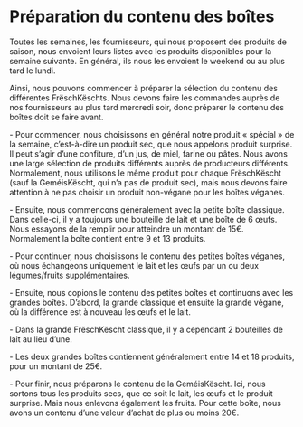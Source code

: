 # Préparation du contenu des boîtes

Toutes les semaines, les fournisseurs, qui nous proposent des produits de saison, nous envoient leurs listes avec les produits disponibles pour la semaine suivante. En général, ils nous les envoient le weekend ou au plus tard le lundi.

Ainsi, nous pouvons commencer à préparer la sélection du contenu des différentes FrëschKëschts. Nous devons faire les commandes auprès de nos fournisseurs au plus tard mercredi soir, donc préparer le contenu des boîtes doit se faire avant.

\-       Pour commencer, nous choisissons en général notre produit « spécial » de la semaine, c’est-à-dire un produit sec, que nous appelons produit surprise. Il peut s’agir d’une confiture, d’un jus, de miel, farine ou pâtes. Nous avons une large sélection de produits différents auprès de producteurs différents. Normalement, nous utilisons le même produit pour chaque FrëschKëscht (sauf la GeméisKëscht, qui n’a pas de produit sec), mais nous devons faire attention à ne pas choisir un produit non-végane pour les boîtes véganes.

\-       Ensuite, nous commencons généralement avec la petite boîte classique. Dans celle-ci, il y a toujours une bouteille de lait et une boîte de 6 œufs. Nous essayons de la remplir pour atteindre un montant de 15€. Normalement la boîte contient entre 9 et 13 produits.

\-       Pour continuer, nous choisissons le contenu des petites boîtes véganes, où nous échangeons uniquement le lait et les œufs par un ou deux légumes/fruits supplémentaires.

\-       Ensuite, nous copions le contenu des petites boîtes et continuons avec les grandes boîtes. D’abord, la grande classique et ensuite la grande végane, où la différence est à nouveau les œufs et le lait.&#x20;

\-       Dans la grande FrëschKëscht classique, il y a cependant 2 bouteilles de lait au lieu d’une.&#x20;

\-       Les deux grandes boîtes contiennent généralement entre 14 et 18 produits, pour un montant de 25€.&#x20;

\-       Pour finir, nous préparons le contenu de la GeméisKëscht. Ici, nous sortons tous les produits secs, que ce soit le lait, les œufs et le produit surprise. Mais nous enlevons également les fruits. Pour cette boîte, nous avons un contenu d’une valeur d’achat de plus ou moins 20€.

&#x20;
